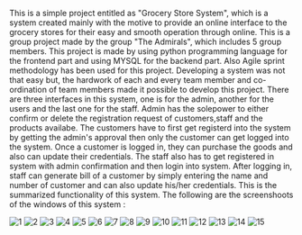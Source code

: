 This is a simple project entitled as "Grocery Store System", which is a system created mainly with the motive to provide  an online interface to the grocery stores for 
their easy and smooth operation through online. This is a group project made by the group "The Admirals", which includes 5 group members. This project is made by using 
python programming language for the frontend part and using MYSQL for the backend part. Also Agile sprint methodology has been used for this project. Developing a system 
was not that easy but, the hardwork of each and every team member and co-ordination of team members made it possible to develop  this project. There are three interfaces
in this system, one is for the admin, another for the users and the last one for the staff. Admin has the solepower to either confirm or delete the registration request 
of customers,staff and the products availabe. The customers have to first get registerd into the system by getting the admin's approval then only the customer can  get 
logged into the system. Once a customer is logged in,  they can purchase the goods and also can  update their credentials. The staff also has to get registered in system 
with admin confirmation and then login into system. After logging in, staff can generate bill of a customer by simply entering the name and number of customer and can also
update his/her credentials. This is the summarized functionality of this system. The following are the screenshoots of the windows of this system :


![1](https://user-images.githubusercontent.com/78782394/135725434-94961160-9b1d-4406-89c9-6a8a2cc6b0d2.PNG)
![2](https://user-images.githubusercontent.com/78782394/135725440-37fff019-dc0c-4ae5-9cb7-435ee771888e.PNG)
![3](https://user-images.githubusercontent.com/78782394/135725445-1b516305-9e4b-48f8-8ff0-6f795acd943b.PNG)
![4](https://user-images.githubusercontent.com/78782394/135725448-e49580d4-abed-4318-9bb8-efe6d1f3866a.PNG)
![5](https://user-images.githubusercontent.com/78782394/135725450-2e4a04f9-b4fc-4126-b432-d922393d4e76.PNG)
![6](https://user-images.githubusercontent.com/78782394/135725453-bc134b35-1104-4849-9de9-588a4fa9aad2.PNG)
![7](https://user-images.githubusercontent.com/78782394/135725455-046adc10-afff-4aea-a6da-adf31484ef9e.PNG)
![8](https://user-images.githubusercontent.com/78782394/135725456-f292cff2-a8e9-4915-a5ad-1b4772206350.PNG)
![9](https://user-images.githubusercontent.com/78782394/135725459-04ec9a4c-51dd-44f5-9f76-baa301e5c82a.PNG)
![10](https://user-images.githubusercontent.com/78782394/135725465-f5dc2676-c86b-4f16-9af6-6af9c78e86e2.PNG)
![11](https://user-images.githubusercontent.com/78782394/135725471-a5c5f72e-d371-480c-9a11-a430f174c46a.PNG)
![12](https://user-images.githubusercontent.com/78782394/135725475-cb4e95c0-41ff-4dbf-82d7-5269cd511c31.PNG)
![13](https://user-images.githubusercontent.com/78782394/135725483-776959c1-c559-4b45-a1bd-0af7859c8b40.PNG)
![14](https://user-images.githubusercontent.com/78782394/135725487-532e764d-8c0d-4812-919d-e946498a5b1c.PNG)
![15](https://user-images.githubusercontent.com/78782394/135725489-cd3102bf-d7ce-4e76-b084-bff445b2caa2.PNG)
